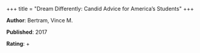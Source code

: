 +++
title = "Dream Differently: Candid Advice for America’s Students"
+++



**Author**: Bertram, Vince M.

**Published**: 2017

**Rating**: +